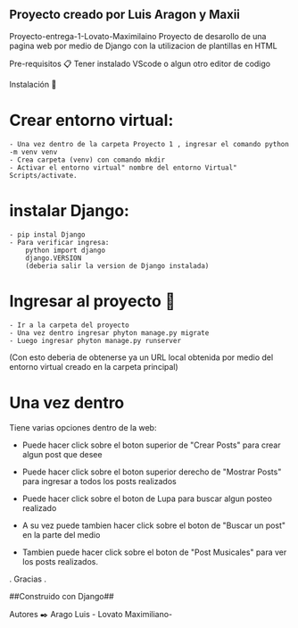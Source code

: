 ## Proyecto creado por Luis Aragon y Maxii
Proyecto-entrega-1-Lovato-Maximilaino
Proyecto de desarollo de una pagina web por medio de Django con la utilizacion de plantillas en HTML

Pre-requisitos 📋 Tener instalado VScode o algun otro editor de codigo

Instalación 🔧 
# Crear entorno virtual: #
    - Una vez dentro de la carpeta Proyecto 1 , ingresar el comando python -m venv venv
    - Crea carpeta (venv) con comando mkdir
    - Activar el entorno virtual" nombre del entorno Virtual" Scripts/activate. 
# instalar Django: #
    - pip instal Django 
    - Para verificar ingresa:
        python import django
        django.VERSION
        (deberia salir la version de Django instalada)

# Ingresar al proyecto 🚀 #

    - Ir a la carpeta del proyecto
    - Una vez dentro ingresar phyton manage.py migrate
    - Luego ingresar phyton manage.py runserver

(Con esto deberia de obtenerse ya un URL local obtenida por medio del entorno virtual creado en la carpeta principal)

# Una vez dentro #

Tiene varias opciones dentro de la web:

- Puede hacer click sobre el boton superior de "Crear Posts" para crear algun post que desee

- Puede hacer click sobre el boton superior derecho de "Mostrar Posts" para ingresar a todos los posts realizados

- Puede hacer click sobre el boton de Lupa para buscar algun posteo realizado

- A su vez puede tambien hacer click sobre el boton de "Buscar un post" en la parte del medio

- Tambien puede hacer click sobre el boton de "Post Musicales" para ver los posts realizados.

.
Gracias
.

##Construido con Django##


Autores ✒️ Arago Luis - Lovato Maximiliano-
